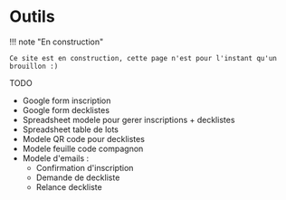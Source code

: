 # Outils

!!! note "En construction"

    Ce site est en construction, cette page n'est pour l'instant qu'un brouillon :)

TODO

- Google form inscription
- Google form decklistes
- Spreadsheet modele pour gerer inscriptions + decklistes
- Spreadsheet table de lots
- Modele QR code pour decklistes
- Modele feuille code compagnon
- Modele d'emails :
    - Confirmation d'inscription
    - Demande de deckliste
    - Relance deckliste
